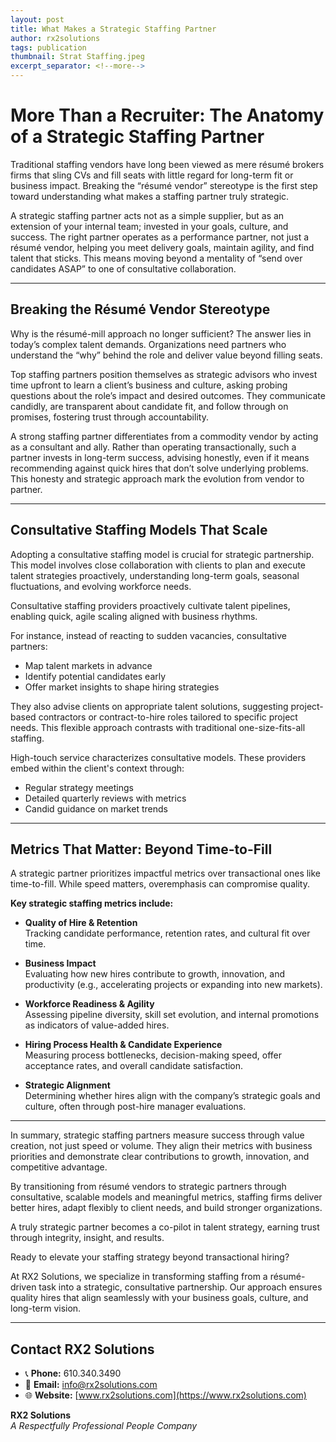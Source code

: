 ```yaml
---
layout: post
title: What Makes a Strategic Staffing Partner
author: rx2solutions
tags: publication
thumbnail: Strat Staffing.jpeg
excerpt_separator: <!--more-->
---
```


# **More Than a Recruiter: The Anatomy of a Strategic Staffing Partner**

Traditional staffing vendors have long been viewed as mere résumé brokers firms that sling CVs and fill seats with little regard for long-term fit or business impact. Breaking the “résumé vendor” stereotype is the first step toward <!--more--> understanding what makes a staffing partner truly strategic. 

A strategic staffing partner acts not as a simple supplier, but as an extension of your internal team; invested in your goals, culture, and success. The right partner operates as a performance partner, not just a résumé vendor, helping you meet delivery goals, maintain agility, and find talent that sticks. This means moving beyond a mentality of “send over candidates ASAP” to one of consultative collaboration.

---

## **Breaking the Résumé Vendor Stereotype**

Why is the résumé-mill approach no longer sufficient? The answer lies in today’s complex talent demands. Organizations need partners who understand the “why” behind the role and deliver value beyond filling seats. 

Top staffing partners position themselves as strategic advisors who invest time upfront to learn a client’s business and culture, asking probing questions about the role’s impact and desired outcomes. They communicate candidly, are transparent about candidate fit, and follow through on promises, fostering trust through accountability.

A strong staffing partner differentiates from a commodity vendor by acting as a consultant and ally. Rather than operating transactionally, such a partner invests in long-term success, advising honestly, even if it means recommending against quick hires that don’t solve underlying problems. This honesty and strategic approach mark the evolution from vendor to partner.

---

## **Consultative Staffing Models That Scale**

Adopting a consultative staffing model is crucial for strategic partnership. This model involves close collaboration with clients to plan and execute talent strategies proactively, understanding long-term goals, seasonal fluctuations, and evolving workforce needs.

Consultative staffing providers proactively cultivate talent pipelines, enabling quick, agile scaling aligned with business rhythms.

For instance, instead of reacting to sudden vacancies, consultative partners:

- Map talent markets in advance  
- Identify potential candidates early  
- Offer market insights to shape hiring strategies  

They also advise clients on appropriate talent solutions, suggesting project-based contractors or contract-to-hire roles tailored to specific project needs. This flexible approach contrasts with traditional one-size-fits-all staffing.

High-touch service characterizes consultative models. These providers embed within the client's context through:

- Regular strategy meetings  
- Detailed quarterly reviews with metrics  
- Candid guidance on market trends  

---

## **Metrics That Matter: Beyond Time-to-Fill**

A strategic partner prioritizes impactful metrics over transactional ones like time-to-fill. While speed matters, overemphasis can compromise quality.

**Key strategic staffing metrics include:**

- **Quality of Hire & Retention**  
  Tracking candidate performance, retention rates, and cultural fit over time.

- **Business Impact**  
  Evaluating how new hires contribute to growth, innovation, and productivity (e.g., accelerating projects or expanding into new markets).

- **Workforce Readiness & Agility**  
  Assessing pipeline diversity, skill set evolution, and internal promotions as indicators of value-added hires.

- **Hiring Process Health & Candidate Experience**  
  Measuring process bottlenecks, decision-making speed, offer acceptance rates, and overall candidate satisfaction.

- **Strategic Alignment**  
  Determining whether hires align with the company’s strategic goals and culture, often through post-hire manager evaluations.

---

In summary, strategic staffing partners measure success through value creation, not just speed or volume. They align their metrics with business priorities and demonstrate clear contributions to growth, innovation, and competitive advantage.

By transitioning from résumé vendors to strategic partners through consultative, scalable models and meaningful metrics, staffing firms deliver better hires, adapt flexibly to client needs, and build stronger organizations.

A truly strategic partner becomes a co-pilot in talent strategy, earning trust through integrity, insight, and results.

Ready to elevate your staffing strategy beyond transactional hiring?

At RX2 Solutions, we specialize in transforming staffing from a résumé-driven task into a strategic, consultative partnership. Our approach ensures quality hires that align seamlessly with your business goals, culture, and long-term vision.

---

## Contact RX2 Solutions

- 📞 **Phone:** 610.340.3490  
- 📧 **Email:** [info@rx2solutions.com](mailto:info@rx2solutions.com)  
- 🌐 **Website:** [www.rx2solutions.com](https://www.rx2solutions.com)

**RX2 Solutions**  
*A Respectfully Professional People Company*
